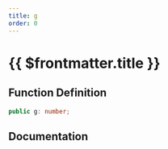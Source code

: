 ```yaml
---
title: g
order: 0
---
```


# {{ $frontmatter.title }}

## Function Definition

```ts
public g: number;
```

## Documentation

<!--@include: ./parts/g.md-->
